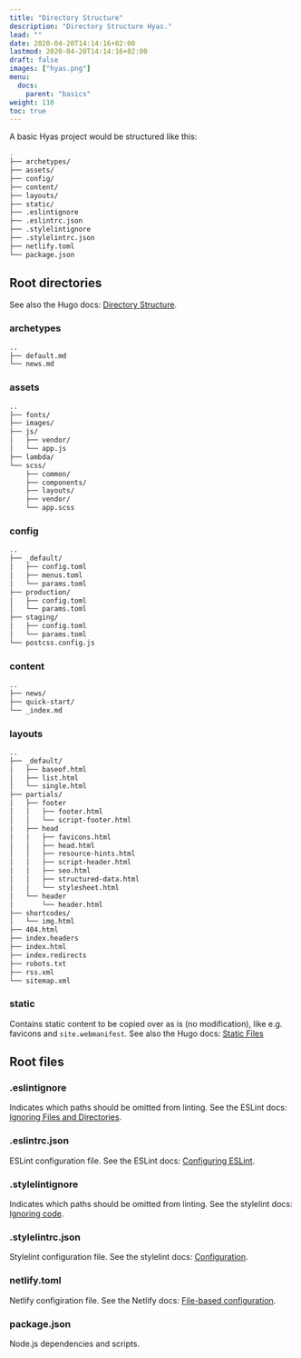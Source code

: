```yaml
---
title: "Directory Structure"
description: "Directory Structure Hyas."
lead: ""
date: 2020-04-20T14:14:16+02:00
lastmod: 2020-04-20T14:14:16+02:00
draft: false
images: ["hyas.png"]
menu: 
  docs:
    parent: "basics"
weight: 110
toc: true
---
```


A basic Hyas project would be structured like this:

```bash
.
├── archetypes/
├── assets/
├── config/
├── content/
├── layouts/
├── static/
├── .eslintignore
├── .eslintrc.json
├── .stylelintignore
├── .stylelintrc.json
├── netlify.toml
└── package.json
```

## Root directories

See also the Hugo docs: [Directory Structure](https://gohugo.io/getting-started/directory-structure/).

### archetypes

```bash
..
├── default.md
└── news.md
```

### assets

```bash
..
├── fonts/
├── images/
├── js/
│   ├── vendor/
│   └── app.js
├── lambda/
└── scss/
    ├── common/
    ├── components/
    ├── layouts/
    ├── vendor/
    └── app.scss
```

### config

```bash
..
├── _default/
│   ├── config.toml
│   ├── menus.toml
│   └── params.toml
├── production/
│   ├── config.toml
│   └── params.toml
├── staging/
│   ├── config.toml
│   └── params.toml
└── postcss.config.js
```

### content

```bash
..
├── news/
├── quick-start/
└── _index.md
```

### layouts

```bash
..
├── _default/
│   ├── baseof.html
│   ├── list.html
│   └── single.html
├── partials/
│   ├── footer
│   │   ├── footer.html
│   │   └── script-footer.html
│   ├── head
│   │   ├── favicons.html
│   │   ├── head.html
│   │   ├── resource-hints.html
│   │   ├── script-header.html
│   │   ├── seo.html
│   │   ├── structured-data.html
│   │   └── stylesheet.html
│   └── header
│       └── header.html
├── shortcodes/
│   └── img.html
├── 404.html
├── index.headers
├── index.html
├── index.redirects
├── robots.txt
├── rss.xml
└── sitemap.xml
```

### static

Contains static content to be copied over as is (no modification), like e.g. favicons and `site.webmanifest`. See also the Hugo docs: [Static Files](https://gohugo.io/content-management/static-files/)

## Root files

### .eslintignore

Indicates which paths should be omitted from linting. See the ESLint docs: [Ignoring Files and Directories](https://eslint.org/docs/user-guide/configuring#ignoring-files-and-directories).

### .eslintrc.json

ESLint configuration file. See the ESLint docs: [Configuring ESLint](https://eslint.org/docs/user-guide/configuring).

### .stylelintignore

Indicates which paths should be omitted from linting. See the stylelint docs: [Ignoring code](https://stylelint.io/user-guide/ignore-code).

### .stylelintrc.json

Stylelint configuration file. See the stylelint docs: [Configuration](https://stylelint.io/user-guide/configure).

### netlify.toml

Netlify configiration file. See the Netlify docs: [File-based configuration](https://docs.netlify.com/configure-builds/file-based-configuration/).

### package.json

Node.js dependencies and scripts.
